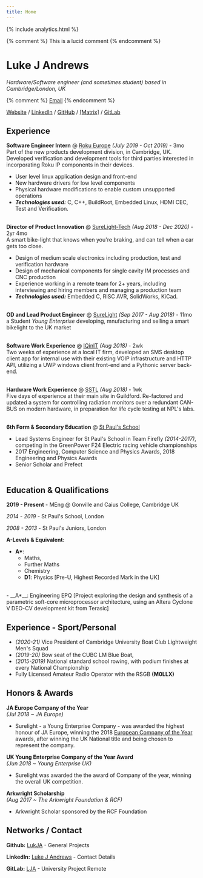 ```yaml
---
title: Home 
---
```


{% include analytics.html %}

<link rel="shortcut icon" type="image/x-icon" href="favicon.ico">
<link rel="icon" type="image/x-icon" href="favicon.ico">


{% comment %} 
    This is a lucid comment
{% endcomment %}

# Luke J Andrews

_Hardware/Software engineer (and sometimes student) based in Cambridge/London, UK_ <br>

{% comment %} 
    [Email](mailto:email@email.com)
{% endcomment %}

[Website](https://lukejandrews.com/) / [LinkedIn](https://www.linkedin.com/in/lukejandrews/) / [GitHub](https://github.com/LukJA/) / [[Matrix]](https://matrix.to/#/@lukeja:matrix.org) / [GitLab](https://gitlab.com/lja45)


## Experience

**Software Engineer Intern** @ [Roku Europe](https://www.roku.com/en-gb/) _(July 2019 - Oct 2019)_ - 3mo <br>
Part of the new products development division, in Cambridge, UK.
Developed verification and development tools for third parties interested in incorporating Roku IP components in their devices.

- User level linux application design and front-end
- New hardware drivers for low level components
- Physical hardware modifications to enable custom unsupported operations
- **_Technologies used:_** C, C++, BuildRoot, Embedded Linux, HDMI CEC, Test and Verification.
<br><br>

**Director of Product Innovation** @ [SureLight-Tech](https://surelighttech.com/) _(Aug 2018 - Dec 2020)_ - 2yr 4mo <br>
A smart bike-light that knows when you're braking, and can tell when a car gets too close.

- Design of medium scale electronics including production, test and verification hardware
- Design of mechanical components for single cavity IM processes and CNC production
- Experience working in a remote team for 2+ years, including interviewing and hiring members and managing a production team
- **_Technologies used:_** Embedded C, RISC AVR, SolidWorks, KiCad.
<br><br>

**OD and Lead Product Engineer** @ [SureLight](https://www.young-enterprise.org.uk/london-students-win-european-enterprise-competition/) _(Sep 2017 - Aug 2018)_ - 11mo <br>
a Student _Young Enterprise_ developing, mnufacturing and selling a smart bikelight to the UK market
<br><br>

**Software Work Experience** @ [IQinIT](https://iqinit.uk/) _(Aug 2018)_ - 2wk <br>
Two weeks of experience at a local IT firm, developed an SMS desktop client app for internal use with their existing VOIP infrastructure and HTTP API, utilizing a UWP windows client front-end and a Pythonic server back-end.
<br><br>

**Hardware Work Experience** @ [SSTL](https://www.sstl.co.uk/) _(Aug 2018)_ - 1wk <br>
Five days of experience at their main site in Guildford. Re-factored and updated a system for controlling radiation monitors over a redundant CAN-BUS on modern hardware, in preparation for life cycle testing at NPL's labs.
<br><br>


**6th Form & Secondary Education** @ [St Paul's School]()

- Lead Systems Engineer for St Paul's School in Team Firefly _(2014-2017)_, competing in the GreenPower F24 Electric racing vehicle championships
- 2017 Engineering, Computer Science and Physics Awards, 2018 Engineering and Physics Awards
- Senior Scholar and Prefect
<br><br>
## Education & Qualifications

**2019 - Present** - MEng @ Gonville and Caius College, Cambridge UK

_2014 - 2019_ - St Paul's School, London

_2008 - 2013_ -  St Paul's Juniors, London


**A-Levels & Equivalent:**
- __A*__: 
  - Maths,
  - Further Maths
  - Chemistry
  - __D1__: Physics [Pre-U,  Highest Recorded Mark in the UK]
<br>
- __A*__: Engineering EPQ [Project exploring the design and synthesis of a parametric soft-core microprocessor architecture, using an Altera Cyclone V DEO-CV development kit from Terasic]  

## Experience - Sport/Personal

- _(2020-21)_ Vice President of Cambridge University Boat Club Lightweight Men's Squad
- _(2019-20)_ Bow seat of the CUBC LM Blue Boat,  
- _(2015-2019)_ National standard school rowing, with podium finishes at every National Championship
- Fully Licensed Amateur Radio Operator with the RSGB **(M0LLX)**


## Honors & Awards

**JA Europe Company of the Year**<br>
_(Jul 2018 ~ JA Europe)_

- Surelight - a Young Enterprise Company - was awarded the highest honour of JA Europe, winning the 2018 [European Company of the Year](http://coyc.jaeurope.org/medias/press-releases/610-surelight-from-uk-best-ja-europe-company-of-the-year-2018.html) awards, after winning the UK National title and being chosen to represent the company.

**UK Young Enterprise Company of the Year Award**<br>
_(Jun 2018 ~ Young Enterprise UK)_

- Surelight was awarded the the award of Company of the year, winning the overall UK competition.
  
**Arkwright Scholarship**<br>
_(Aug 2017 ~ The Arkwright Foundation & RCF)_

- Arkwright Scholar sponsored by the RCF Foundation

## Networks / Contact

**Github:** [LukJA](https://www.github.com/LukJA?tab=repositories) - General Projects

**LinkedIn:** [Luke J Andrews](https://www.linkedin.com/in/lukejandrews/) - Contact Details

**GitLab:** [LJA](https://gitlab.com/lja45) - University Project Remote
